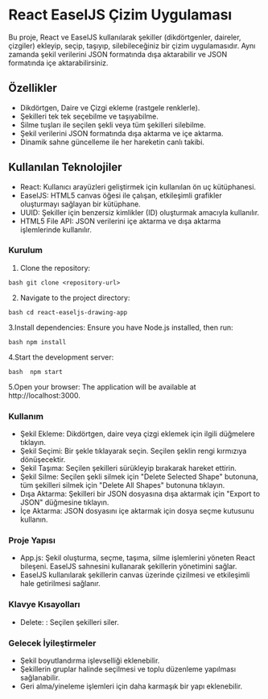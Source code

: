 # React EaselJS Çizim Uygulaması

Bu proje, React ve EaselJS kullanılarak şekiller (dikdörtgenler, daireler, çizgiler) ekleyip, seçip, taşıyıp, silebileceğiniz bir çizim uygulamasıdır. Aynı zamanda şekil verilerini JSON formatında dışa aktarabilir ve JSON formatında içe aktarabilirsiniz.

## Özellikler

- Dikdörtgen, Daire ve Çizgi ekleme (rastgele renklerle).
- Şekilleri tek tek seçebilme ve taşıyabilme.
- Silme tuşları ile seçilen şekli veya tüm şekilleri silebilme.
- Şekil verilerini JSON formatında dışa aktarma ve içe aktarma.
- Dinamik sahne güncelleme ile her hareketin canlı takibi.

## Kullanılan Teknolojiler

- React: Kullanıcı arayüzleri geliştirmek için kullanılan ön uç kütüphanesi.
- EaselJS: HTML5 canvas öğesi ile çalışan, etkileşimli grafikler oluşturmayı sağlayan bir kütüphane.
- UUID: Şekiller için benzersiz kimlikler (ID) oluşturmak amacıyla kullanılır.
- HTML5 File API: JSON verilerini içe aktarma ve dışa aktarma işlemlerinde kullanılır.

### Kurulum

1. Clone the repository:

```bash git clone <repository-url> ```

2. Navigate to the project directory:

```bash cd react-easeljs-drawing-app```

3.Install dependencies: Ensure you have Node.js installed, then run:

```bash npm install ```

4.Start the development server:

```bash  npm start ```

5.Open your browser: The application will be available at http://localhost:3000.
 

### Kullanım

- Şekil Ekleme: Dikdörtgen, daire veya çizgi eklemek için ilgili düğmelere tıklayın.
- Şekil Seçimi: Bir şekle tıklayarak seçin. Seçilen şeklin rengi kırmızıya dönüşecektir.
- Şekil Taşıma: Seçilen şekilleri sürükleyip bırakarak hareket ettirin.
- Şekil Silme: Seçilen şekli silmek için "Delete Selected Shape" butonuna, tüm şekilleri silmek için "Delete All Shapes" butonuna tıklayın.
- Dışa Aktarma: Şekilleri bir JSON dosyasına dışa aktarmak için "Export to JSON" düğmesine tıklayın.
- İçe Aktarma: JSON dosyasını içe aktarmak için dosya seçme kutusunu kullanın.

### Proje Yapısı

-  App.js: Şekil oluşturma, seçme, taşıma, silme işlemlerini yöneten React bileşeni. EaselJS sahnesini kullanarak şekillerin yönetimini sağlar.
-  EaselJS kullanılarak şekillerin canvas üzerinde çizilmesi ve etkileşimli hale getirilmesi sağlanır.

### Klavye Kısayolları

- Delete: : Seçilen şekilleri siler.

### Gelecek İyileştirmeler

- Şekil boyutlandırma işlevselliği eklenebilir.
- Şekillerin gruplar halinde seçilmesi ve toplu düzenleme yapılması sağlanabilir.
- Geri alma/yineleme işlemleri için daha karmaşık bir yapı eklenebilir.
